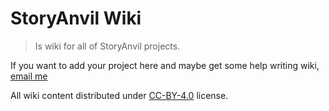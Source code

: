 # StoryAnvil Wiki
> Is wiki for all of StoryAnvil projects.

If you want to add your project here and maybe get some help writing wiki, [email me](mailto:denisJavaOffical+storyanvil@yandex.ru)


All wiki content distributed under [CC-BY-4.0](https://creativecommons.org/licenses/by/4.0/) license.
